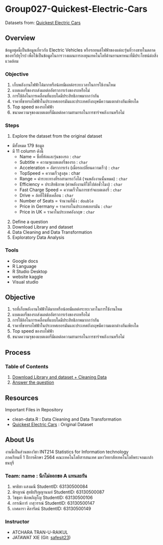 # Group027-Quickest-Electric-Cars
Datasets from: [Quickest Electric Cars](https://www.kaggle.com/kkhandekar/quickest-electric-cars-ev-database?select=Quickestelectriccars-EVDatabase.csv)

## Overview
ข้อมูลชุดนี้เป็นข้อมูลเกี่ยวกับ Electric Vehicles หรือรถยนต์ไฟฟ้าของแต่ละรุ่นที่วางขายในตลาดของทวีปยุโรป เพื่อใช้เป็นข้อมูลในการวางแผนการลงทุนเทคโนโลยีด้านยานพาหนะที่มีประโยชน์ต่อสิ่งแวดล้อม
### Objective
1. เก็บพลังงานไฟฟ้าได้มากหรือน้อยมีผลต่อระยะเวลาในการใช้งานไหม
2. แบตเตอรี่ของรถส่งผลต่ออัตราการเร่งของรถหรือไม่
3. การใช้ล้อในการเคลื่อนที่แบบใดมีประสิทธิภาพมากกว่ากัน
4. ราคาที่ขายรถไฟฟ้าในประเทศเยอรมันและประเทศอังกฤษมีความแตกต่างกันเพียงใด
5. Top speed ของรถไฟฟ้า
6. ขนาดความจุของแบตเตอรี่มีผลต่อความสามารถในการชาร์จพลังงานหรือไม่

### Steps
1. Explore the dataset from the original dataset
* มีทั้งหมด 179 ข้อมูล
* มี 11 column ดังนี้
  * Name = ชื่อยี่ห้อและรุ่นของรถ : `char`
  * Subtitle = ความจุแบตเตอรี่ของรถ : `char`
  * Acceleration = อัตราการเร่ง (เมื่อรถเปลี่ยนความเร็ว) : `char`
  * TopSpeed = ความเร็วสูงสุด : char
  * Range = ค่าระยะทางที่รถสามารถวิ่งได้ (จนพลังงานนั้นหมด) : `char`
  * Efficiency = ประสิทธิภาพ (ค่าพลังงานทีใช้ไปต่อชั่วโมง) : `char`
  * Fast Charge Speed = ความเร็วในการชาร์จแบตเตอรี่ : `char`
  * Drive = ล้อที่ใช้ชับเคลื่อน : `char`
  * Number of Seats = จำนวนที่นั่ง : `double`
  * Price in Germany = ราคารถในประเทศเยอรมัน : `char`
  * Price in UK = ราคาในประเทศอังกฤษ : `char`

2. Define a question
3. Download Library and dataset
4. Data Cleaning and Data Transformation
5. Exploratory Data Analysis

### Tools
- Google docs
- R Language
- R Studio Desktop
- website kaggle
- Visual studio

## Objective
1. รถที่เก็บพลังงานไฟฟ้าได้มากหรือน้อยมีผลต่อระยะเวลาในการใช้งานไหม
2. แบตเตอรี่ของรถส่งผลต่ออัตราการเร่งของรถหรือไม่
3. การใช้ล้อในการเคลื่อนที่แบบใดมีประสิทธิภาพมากกว่ากัน
4. ราคาที่ขายรถไฟฟ้าในประเทศเยอรมันและประเทศอังกฤษมีความแตกต่างกันเพียงใด
5. Top speed ของรถไฟฟ้า
6. ขนาดความจุของแบตเตอรี่มีผลต่อความสามารถในการชาร์จพลังงานหรือไม่


## Process
### Table of Contents
1. [Download Library and dataset + Cleaning Data]()
2. [Answer the question]()

## Resources
Important Files in Repository
* clean-data.R : Data Cleaning and Data Transformation 
* [Quickest Electric Cars](https://www.kaggle.com/kkhandekar/quickest-electric-cars-ev-database?select=Quickestelectriccars-EVDatabase.csv) : Original Dataset

## About Us
งานนี้เป็นส่วนของวิชา INT214 Statistics for Information technology <br/> ภาคเรียนที่ 1 ปีการศึกษา 2564 คณะเทคโนโลยีสารสนเทศ มหาวิทยาลัยเทคโนโลยีพระจอมเกล้าธนบุรี
### Team: name : นึกไม่ออกขอ A แทนละกัน
1. พรธิชา    แสงมณี            StudentID: 63130500084
2. พิรญาณ์   สุทธิปริญญานนท์     StudentID: 63130500087
3. วิชชุตา    พิภพภิญโญ         StudentID: 63130500106
4. กรรณิการ์  งาสุวรรณ์           StudentID: 63130500147
5. เกศดารา  ศิลารัตน์            StudentID: 63130500149

### Instructor
- ATCHARA TRAN-U-RAIKUL
- JATAWAT XIE (Git: [safesit23](https://github.com/safesit23))




